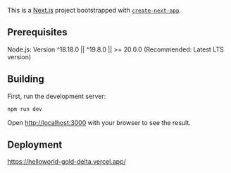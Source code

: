 This is a [Next.js](https://nextjs.org) project bootstrapped with [`create-next-app`](https://nextjs.org/docs/app/api-reference/cli/create-next-app).

## Prerequisites

Node.js: Version ^18.18.0 || ^19.8.0 || >= 20.0.0 (Recommended: Latest LTS version)

## Building

First, run the development server:

```bash
npm run dev
```

Open [http://localhost:3000](http://localhost:3000) with your browser to see the result.

## Deployment

https://helloworld-gold-delta.vercel.app/
